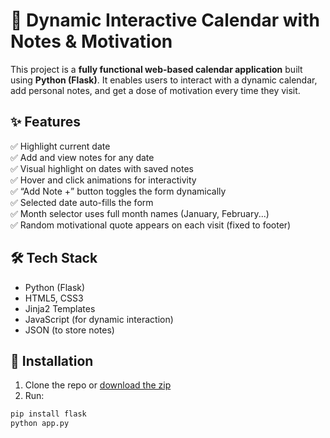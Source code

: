 # 📅 Dynamic Interactive Calendar with Notes & Motivation

This project is a **fully functional web-based calendar application** built using **Python (Flask)**. It enables users to interact with a dynamic calendar, add personal notes, and get a dose of motivation every time they visit.

## ✨ Features

✅ Highlight current date  
✅ Add and view notes for any date  
✅ Visual highlight on dates with saved notes  
✅ Hover and click animations for interactivity  
✅ “Add Note +” button toggles the form dynamically  
✅ Selected date auto-fills the form  
✅ Month selector uses full month names (January, February...)  
✅ Random motivational quote appears on each visit (fixed to footer)

## 🛠 Tech Stack

- Python (Flask)
- HTML5, CSS3
- Jinja2 Templates
- JavaScript (for dynamic interaction)
- JSON (to store notes)

## 📁 Installation

1. Clone the repo or [download the zip](https://github.com/your-repo-link)
2. Run:

```bash
pip install flask
python app.py

